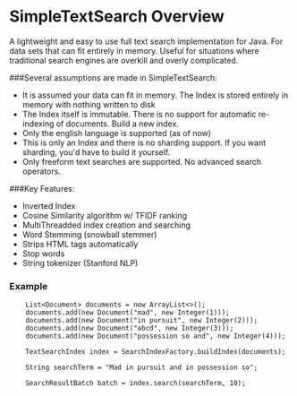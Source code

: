 # SimpleTextSearch Overview
A lightweight and easy to use full text search implementation for Java. For data sets that can fit entirely in memory. Useful for situations where traditional search engines are overkill and overly complicated.

###Several assumptions are made in SimpleTextSearch:
* It is assumed your data can fit in memory. The Index is stored entirely in memory with nothing written to disk
* The Index itself is immutable. There is no support for automatic re-indexing of documents. Build a new index.
* Only the english language is supported (as of now) 
* This is only an Index and there is no sharding support. If you want sharding, you'd have to build it yourself. 
* Only freeform text searches are supported. No advanced search operators.

###Key Features:
* Inverted Index
* Cosine Similarity algorithm w/ TFIDF ranking
* MultiThreadded index creation and searching
* Word Stemming (snowball stemmer)
* Strips HTML tags automatically
* Stop words
* String tokenizer (Stanford NLP)
 
### Example
        List<Document> documents = new ArrayList<>();
        documents.add(new Document("mad", new Integer(1)));
        documents.add(new Document("in pursuit", new Integer(2)));
        documents.add(new Document("abcd", new Integer(3)));
        documents.add(new Document("possession so and", new Integer(4)));

        TextSearchIndex index = SearchIndexFactory.buildIndex(documents);

        String searchTerm = "Mad in pursuit and in possession so";

        SearchResultBatch batch = index.search(searchTerm, 10);
##
